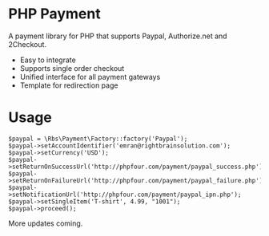 PHP Payment
===========

A payment library for PHP that supports Paypal, Authorize.net and 2Checkout.

* Easy to integrate
* Supports single order checkout
* Unified interface for all payment gateways
* Template for redirection page

Usage
=====

    $paypal = \Rbs\Payment\Factory::factory('Paypal');
    $paypal->setAccountIdentifier('emran@rightbrainsolution.com');
    $paypal->setCurrency('USD');
    $paypal->setReturnOnSuccessUrl('http://phpfour.com/payment/paypal_success.php');
    $paypal->setReturnOnFailureUrl('http://phpfour.com/payment/paypal_failure.php');
    $paypal->setNotificationUrl('http://phpfour.com/payment/paypal_ipn.php');
    $paypal->setSingleItem('T-shirt', 4.99, "1001");
    $paypal->proceed();

More updates coming.